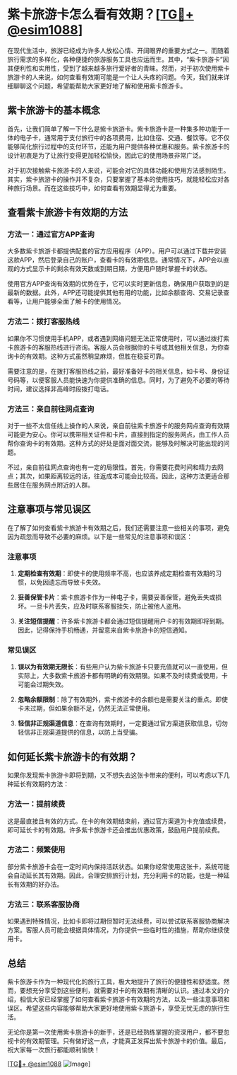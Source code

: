 # 紫卡旅游卡怎么看有效期？[[TG💪+ @esim1088](https://t.me/s/esim1088)]

在现代生活中，旅游已经成为许多人放松心情、开阔眼界的重要方式之一。而随着旅行需求的多样化，各种便捷的旅游服务工具也应运而生。其中，“紫卡旅游卡”因其便利性和实用性，受到了越来越多旅行爱好者的青睐。然而，对于初次使用紫卡旅游卡的人来说，如何查看有效期可能是一个让人头疼的问题。今天，我们就来详细聊聊这个问题，希望能帮助大家更好地了解和使用紫卡旅游卡。

## 紫卡旅游卡的基本概念

首先，让我们简单了解一下什么是紫卡旅游卡。紫卡旅游卡是一种集多种功能于一体的电子卡，通常用于支付旅行中的各项费用，比如住宿、交通、餐饮等。它不仅能够简化旅行过程中的支付环节，还能为用户提供各种优惠和服务。紫卡旅游卡的设计初衷是为了让旅行变得更加轻松愉快，因此它的使用场景非常广泛。

对于初次接触紫卡旅游卡的人来说，可能会对它的具体功能和使用方法感到陌生。其实，紫卡旅游卡的操作并不复杂，只要掌握了基本的使用技巧，就能轻松应对各种旅行场景。而在这些技巧中，如何查看有效期显得尤为重要。

## 查看紫卡旅游卡有效期的方法

### 方法一：通过官方APP查询

大多数紫卡旅游卡都提供配套的官方应用程序（APP）。用户可以通过下载并安装这款APP，然后登录自己的账户，查看卡的有效期信息。通常情况下，APP会以直观的方式显示卡的剩余有效天数或到期日期，方便用户随时掌握卡的状态。

使用官方APP查询有效期的优势在于，它可以实时更新信息，确保用户获取到的是最新的数据。此外，APP还可能提供其他有用的功能，比如余额查询、交易记录查看等，让用户能够全面了解卡的使用情况。

### 方法二：拨打客服热线

如果你不习惯使用手机APP，或者遇到网络问题无法正常使用时，可以通过拨打紫卡旅游卡的客服热线进行咨询。客服人员会根据你的卡号或其他相关信息，为你查询卡的有效期。这种方式虽然稍显麻烦，但胜在稳妥可靠。

需要注意的是，在拨打客服热线之前，最好准备好卡的相关信息，如卡号、身份证号码等，以便客服人员能快速为你提供准确的信息。同时，为了避免不必要的等待时间，建议选择非高峰时段拨打电话。

### 方法三：亲自前往网点查询

对于一些不太信任线上操作的人来说，亲自前往紫卡旅游卡的服务网点查询有效期可能更为安心。你可以携带相关证件和卡片，直接到指定的服务网点，由工作人员帮你查询卡的有效期。这种方式的好处是面对面交流，能够及时解决可能出现的问题。

不过，亲自前往网点查询也有一定的局限性。首先，你需要花费时间和精力去网点；其次，如果距离较远的话，往返成本可能会比较高。因此，这种方法更适合那些居住在服务网点附近的人群。

## 注意事项与常见误区

在了解了如何查看紫卡旅游卡有效期之后，我们还需要注意一些相关的事项，避免因为疏忽而导致不必要的麻烦。以下是一些常见的注意事项和误区：

### 注意事项

1. **定期检查有效期**：即使卡的使用频率不高，也应该养成定期检查有效期的习惯，以免因遗忘而导致卡失效。
   
2. **妥善保管卡片**：紫卡旅游卡作为一种电子卡，需要妥善保管，避免丢失或损坏。一旦卡片丢失，应及时联系客服挂失，防止被他人盗用。

3. **关注短信提醒**：许多紫卡旅游卡都会通过短信提醒用户卡的有效期即将到期。因此，记得保持手机畅通，并留意来自紫卡旅游卡的短信通知。

### 常见误区

1. **误以为有效期无限长**：有些用户认为紫卡旅游卡只要充值就可以一直使用，但实际上，大多数紫卡旅游卡都有明确的有效期限。如果不及时续费或使用，卡可能会过期失效。

2. **忽略余额限制**：除了有效期外，紫卡旅游卡的余额也是需要关注的重点。即使卡未过期，但如果余额不足，仍然无法正常使用。

3. **轻信非正规渠道信息**：在查询有效期时，一定要通过官方渠道获取信息，切勿轻信非正规渠道提供的信息，以防上当受骗。

## 如何延长紫卡旅游卡的有效期？

如果你发现紫卡旅游卡即将到期，又不想失去这张卡带来的便利，可以考虑以下几种延长有效期的方法：

### 方法一：提前续费

这是最直接且有效的方式。在卡的有效期结束前，通过官方渠道为卡充值或续费，即可延长卡的有效期。许多紫卡旅游卡还会推出优惠政策，鼓励用户提前续费。

### 方法二：频繁使用

部分紫卡旅游卡会在一定时间内保持活跃状态。如果你经常使用这张卡，系统可能会自动延长其有效期。因此，合理安排旅行计划，充分利用卡的功能，也是一种延长有效期的好办法。

### 方法三：联系客服协商

如果遇到特殊情况，比如卡即将过期但暂时无法续费，可以尝试联系客服协商解决方案。客服人员可能会根据具体情况，为你提供一些临时性的措施，帮助你继续使用卡。

## 总结

紫卡旅游卡作为一种现代化的旅行工具，极大地提升了旅行的便捷性和舒适度。然而，要想充分享受到这些便利，就需要对卡的有效期有清晰的认识。通过本文的介绍，相信大家已经掌握了如何查看紫卡旅游卡有效期的方法，以及一些注意事项和误区。希望这些内容能够帮助大家更好地使用紫卡旅游卡，享受无忧无虑的旅行生活。

无论你是第一次使用紫卡旅游卡的新手，还是已经熟练掌握的资深用户，都不要忽视卡的有效期管理。只有做好这一点，才能真正发挥出紫卡旅游卡的价值。最后，祝大家每一次旅行都能顺利愉快！

[[TG💪+ @esim1088](https://t.me/s/esim1088) ![Image](https://i.postimg.cc/4NQfJmqS/Snipaste-2025-05-13-00-14-12.png)]